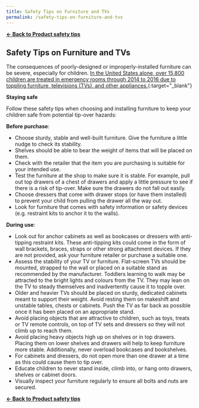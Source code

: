 ```yaml
---
title: Safety Tips on Furniture and TVs
permalink: /safety-tips-on-furniture-and-tvs
---
```


**[&#8592; Back to Product safety tips](/consumers/product-safety-tips/electronics-and-appliances)**

## Safety Tips on Furniture and TVs
The consequences of poorly-designed or improperly-installed furniture can be severe, especially for children. [In the United States alone, over 15,800 children are treated in emergency rooms through 2014 to 2016 due to toppling furniture, televisions (TVs), and other appliances.](https://www.cpsc.gov/s3fs-public/Product-Instability-or-Tip-Over-Report-Oct-2017_STAMPED.pdf?6zpgEccRRlWpm51koPCsRk8R2jsBp0Kd){:target="_blank"}

**Staying safe**

Follow these safety tips when choosing and installing furniture to keep your children safe from potential tip-over hazards:

**Before purchase**:
* Choose sturdy, stable and well-built furniture. Give the furniture a little nudge to check its stability.
* Shelves should be able to bear the weight of items that will be placed on them.
* Check with the retailer that the item you are purchasing is suitable for your intended use.
* Test the furniture at the shop to make sure it is stable. For example, pull out top drawers of a chest of drawers and apply a little pressure to see if there is a risk of tip-over. Make sure the drawers do not fall out easily.
* Choose dressers that come with drawer stops (or have them installed) to prevent your child from pulling the drawer all the way out.
* Look for furniture that comes with safety information or safety devices (e.g. restraint kits to anchor it to the walls).

**During use**:
* Look out for anchor cabinets as well as bookcases or dressers with anti-tipping restraint kits. These anti-tipping kits could come in the form of wall brackets, braces, straps or other strong attachment devices. If they are not provided, ask your furniture retailer or purchase a suitable one.
* Assess the stability of your TV or furniture. Flat-screen TVs should be mounted, strapped to the wall or placed on a suitable stand as recommended by the manufacturer. Toddlers learning to walk may be attracted to the bright lights and colours from the TV. They may lean on the TV to steady themselves and inadvertently cause it to topple over.
* Older and heavier TVs should be placed on sturdy, dedicated cabinets meant to support their weight. Avoid resting them on makeshift and unstable tables, chests or cabinets. Push the TV as far back as possible once it has been placed on an appropriate stand.
* Avoid placing objects that are attractive to children, such as toys, treats or TV remote controls, on top of TV sets and dressers so they will not climb up to reach them.
* Avoid placing heavy objects high up on shelves or in top drawers. Placing them on lower shelves and drawers will help to keep furniture more stable. Additionally, never overload bookcases and bookshelves.
* For cabinets and dressers, do not open more than one drawer at a time as this could cause them to tip over.
* Educate children to never stand inside, climb into, or hang onto drawers, shelves or cabinet doors.
* Visually inspect your furniture regularly to ensure all bolts and nuts are secured.

**[&#8592; Back to Product safety tips](/consumers/product-safety-tips/electronics-and-appliances)**

